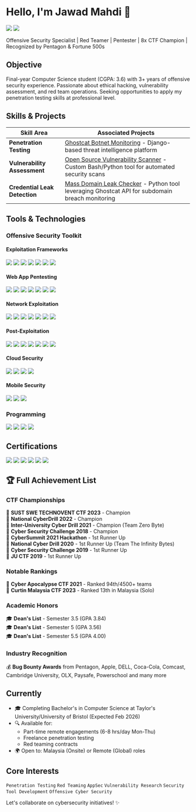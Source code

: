 # Hello, I'm Jawad Mahdi 👋
<a href="https://linkedin.com/in/jawad47"><img src="https://img.shields.io/badge/-LinkedIn-0072b1?&style=for-the-badge&logo=linkedin&logoColor=white" /></a>
<a href="mailto:jawadmahdibd@gmail.com"><img src="https://img.shields.io/badge/-Email-D14836?&style=for-the-badge&logo=gmail&logoColor=white" /></a>

Offensive Security Specialist | Red Teamer | Pentester | 8x CTF Champion | Recognized by Pentagon & Fortune 500s

## Objective
Final-year Computer Science student (CGPA: 3.6) with 3+ years of offensive security experience. Passionate about ethical hacking, vulnerability assessment, and red team operations. Seeking opportunities to apply my penetration testing skills at professional level.

## Skills & Projects

| Skill Area                     | Associated Projects |
|--------------------------------|---------------------|
| **Penetration Testing**        | [Ghostcat Botnet Monitoring](https://ghostcat.cloud) - Django-based threat intelligence platform |
| **Vulnerability Assessment**   | [Open Source Vulnerability Scanner](https://drive.google.com/file/d/1kFCmyIh2FcCpYBzbMCegVaHVPMCz9T1y/view) - Custom Bash/Python tool for automated security scans |
| **Credential Leak Detection**  | [Mass Domain Leak Checker](https://drive.google.com/file/d/1sGifVq_Ezk9StyJQpYQiIET5wq4qxYwR/view) - Python tool leveraging Ghostcat API for subdomain breach monitoring |


## Tools & Technologies

### **Offensive Security Toolkit**

#### **Exploitation Frameworks**
<div>
    <img src="https://img.shields.io/badge/-Kali_Linux-557C94?style=for-the-badge&logo=Kali-Linux&logoColor=white" />
    <img src="https://img.shields.io/badge/-Metasploit-000000?style=for-the-badge&logo=Metasploit&logoColor=white" />
    <img src="https://img.shields.io/badge/-Cobalt_Strike-000000?style=for-the-badge" />
    <img src="https://img.shields.io/badge/-Sliver_C2-4B0082?style=for-the-badge" />
    <img src="https://img.shields.io/badge/-Havoc_C2-FF4500?style=for-the-badge" />
    <img src="https://img.shields.io/badge/-Brute_Ratel-FF6347?style=for-the-badge" />
    <img src="https://img.shields.io/badge/-Empire-5C5C5C?style=for-the-badge" />
</div>

#### **Web App Pentesting**
<div>
    <img src="https://img.shields.io/badge/-Burp_Suite-000000?style=for-the-badge&logo=Burp-Suite&logoColor=white" />
    <img src="https://img.shields.io/badge/-OWASP_ZAP-000000?style=for-the-badge&logo=OWASP-ZAP&logoColor=white" />
    <img src="https://img.shields.io/badge/-SQLmap-FF6C37?style=for-the-badge" />
    <img src="https://img.shields.io/badge/-Feroxbuster-FF6C37?style=for-the-badge" />
    <img src="https://img.shields.io/badge/-XSStrike-008000?style=for-the-badge" />
    <img src="https://img.shields.io/badge/-WPScan-21759B?style=for-the-badge" />
    <img src="https://img.shields.io/badge/-Commix-FF8C00?style=for-the-badge" />
</div>

#### **Network Exploitation**
<div>
    <img src="https://img.shields.io/badge/-Impacket-0078D7?style=for-the-badge" />
    <img src="https://img.shields.io/badge/-Responder-FF6600?style=for-the-badge" />
    <img src="https://img.shields.io/badge/-BloodHound-8A2BE2?style=for-the-badge" />
    <img src="https://img.shields.io/badge/-Nmap-FF6C37?style=for-the-badge&logo=Nmap&logoColor=white" />
    <img src="https://img.shields.io/badge/-CrackMapExec-000080?style=for-the-badge" />
    <img src="https://img.shields.io/badge/-RustScan-000000?style=for-the-badge" />
    <img src="https://img.shields.io/badge/-Chisel-00BFFF?style=for-the-badge" />
</div>

#### **Post-Exploitation**
<div>
    <img src="https://img.shields.io/badge/-Mimikatz-000000?style=for-the-badge" />
    <img src="https://img.shields.io/badge/-PowerSploit-5391FE?style=for-the-badge" />
    <img src="https://img.shields.io/badge/-Rubeus-FF6600?style=for-the-badge" />
    <img src="https://img.shields.io/badge/-Mythic_C2-00BFFF?style=for-the-badge" />
    <img src="https://img.shields.io/badge/-Seatbelt-9370DB?style=for-the-badge" />
    <img src="https://img.shields.io/badge/-SharpHound-FF4500?style=for-the-badge" />
    <img src="https://img.shields.io/badge/-PEAS-32CD32?style=for-the-badge" />
</div>

#### **Cloud Security**
<div>
    <img src="https://img.shields.io/badge/-Pacu-FF9900?style=for-the-badge" />
    <img src="https://img.shields.io/badge/-ScoutSuite-FF0000?style=for-the-badge" />
    <img src="https://img.shields.io/badge/-Cloudsplaining-00BFFF?style=for-the-badge" />
    <img src="https://img.shields.io/badge/-S3Scanner-FFD700?style=for-the-badge" />
</div>

#### **Mobile Security**
<div>
    <img src="https://img.shields.io/badge/-MobSF-FF6B6B?style=for-the-badge" />
    <img src="https://img.shields.io/badge/-Frida-000000?style=for-the-badge" />
    <img src="https://img.shields.io/badge/-Objection-8A2BE2?style=for-the-badge" />
</div>

### Programming
<div>
    <img src="https://img.shields.io/badge/-Python-3776AB?&style=for-the-badge&logo=python&logoColor=white" />
    <img src="https://img.shields.io/badge/-Bash-4EAA25?&style=for-the-badge&logo=GNU-Bash&logoColor=white" />
    <img src="https://img.shields.io/badge/-Java-007396?&style=for-the-badge&logo=java&logoColor=white" />
    <img src="https://img.shields.io/badge/-C/C++-00599C?&style=for-the-badge&logo=c%2B%2B&logoColor=white" />
</div>

## Certifications
<div>
    <a href="https://www.credential.net/801ee1b8-a2d1-410d-bd9b-545277e9fd33"><img src="https://img.shields.io/badge/-CRTP-FF6D00?&style=for-the-badge&logo=Altered-Security&logoColor=white" /></a>
    <a href="https://www.linkedin.com/in/jawad47/details/certifications/1733341564424/single-media-viewer/?profileId=ACoAADBNba4BA2R5BhLSMl20Y-4BbT13nzrWVis"><img src="https://img.shields.io/badge/-CAPen-009688?&style=for-the-badge&logo=The-SecOps-Group&logoColor=white" /></a>
    <a href="https://certs.ine.com/f29a0d90-e623-4786-90f4-a1ea03f451de"><img src="https://img.shields.io/badge/-eCPPT-FF0000?&style=for-the-badge&logo=INE-Security&logoColor=white" /></a>
    <a href="https://certs.ine.com/a0c91dbf-115f-4b54-91a3-c0da24fb4424"><img src="https://img.shields.io/badge/-eWPTX-005571?&style=for-the-badge&logo=INE-Security&logoColor=white" /></a>
    <a href="https://www.coursera.org/account/accomplishments/specialization/certificate/TJ4JBLPJKGXS"><img src="https://img.shields.io/badge/-Google_Cybersecurity-4285F4?&style=for-the-badge&logo=Google&logoColor=white" /></a>
    <a href="https://pentesterlab.com/profile/73e8d1cf759ddf79fd3bbb7dab"><img src="https://img.shields.io/badge/-PentesterLab-FF6600?&style=for-the-badge&logo=PentesterLab&logoColor=white" /></a>
</div>

## 🏆 Full Achievement List

### CTF Championships
🥇 **SUST SWE TECHNOVENT CTF 2023** - Champion  
🥇 **National CyberDrill 2022** - Champion  
🥇 **Inter-University Cyber Drill 2021** - Champion (Team Zero Byte)  
🥇 **Cyber Security Challenge 2018** - Champion  
🥈 **CyberSummit 2021 Hackathon** - 1st Runner Up  
🥈 **National Cyber Drill 2020** - 1st Runner Up (Team The Infinity Bytes)  
🥈 **Cyber Security Challenge 2019** - 1st Runner Up  
🥈 **JU CTF 2019** - 1st Runner Up  

### Notable Rankings
🏅 **Cyber Apocalypse CTF 2021** - Ranked 94th/4500+ teams  
🏅 **Curtin Malaysia CTF 2023** - Ranked 13th in Malaysia (Solo)  

### Academic Honors
🎓 **Dean's List** - Semester 3.5 (GPA 3.84)  
🎓 **Dean's List** - Semester 5 (GPA 3.56)  
🎓 **Dean's List** - Semester 5.5 (GPA 4.00)  

### Industry Recognition
💰 **Bug Bounty Awards** from Pentagon, Apple, DELL, Coca-Cola, Comcast, Cambridge University, OLX, Paysafe, Powerschool and many more

## Currently
- 🎓 Completing Bachelor's in Computer Science at Taylor's University/University of Bristol (Expected Feb 2026)
- 🔍 Available for:
  - Part-time remote engagements (6-8 hrs/day Mon-Thu)
  - Freelance penetration testing
  - Red teaming contracts
- 🌍 Open to: Malaysia (Onsite) or Remote (Global) roles

## Core Interests
`Penetration Testing` `Red Teaming` `AppSec` `Vulnerability Research` `Security Tool Development` `Offensive Cyber Security`

Let's collaborate on cybersecurity initiatives! ✨
